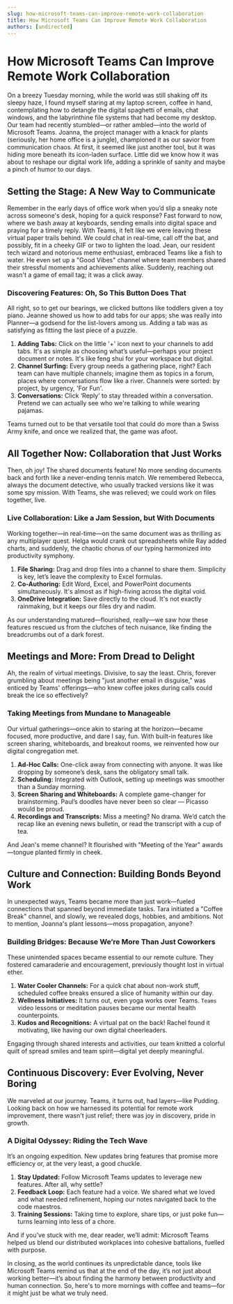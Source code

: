 ```yaml
---
slug: how-microsoft-teams-can-improve-remote-work-collaboration
title: How Microsoft Teams Can Improve Remote Work Collaboration
authors: [undirected]
---
```



# How Microsoft Teams Can Improve Remote Work Collaboration

On a breezy Tuesday morning, while the world was still shaking off its sleepy haze, I found myself staring at my laptop screen, coffee in hand, contemplating how to detangle the digital spaghetti of emails, chat windows, and the labyrinthine file systems that had become my desktop. Our team had recently stumbled—or rather ambled—into the world of Microsoft Teams. Joanna, the project manager with a knack for plants (seriously, her home office is a jungle), championed it as our savior from communication chaos. At first, it seemed like just another tool, but it was hiding more beneath its icon-laden surface. Little did we know how it was about to reshape our digital work life, adding a sprinkle of sanity and maybe a pinch of humor to our days.

## Setting the Stage: A New Way to Communicate

Remember in the early days of office work when you’d slip a sneaky note across someone's desk, hoping for a quick response? Fast forward to now, where we bash away at keyboards, sending emails into digital space and praying for a timely reply. With Teams, it felt like we were leaving these virtual paper trails behind. We could chat in real-time, call off the bat, and possibly, fit in a cheeky GIF or two to lighten the load. Jean, our resident tech wizard and notorious meme enthusiast, embraced Teams like a fish to water. He even set up a "Good Vibes" channel where team members shared their stressful moments and achievements alike. Suddenly, reaching out wasn't a game of email tag; it was a click away.

### Discovering Features: Oh, So This Button Does That

All right, so to get our bearings, we clicked buttons like toddlers given a toy piano. Jeanne showed us how to add tabs for our apps; she was really into Planner—a godsend for the list-lovers among us. Adding a tab was as satisfying as fitting the last piece of a puzzle. 

1. **Adding Tabs:** Click on the little '+' icon next to your channels to add tabs. It's as simple as choosing what’s useful—perhaps your project document or notes. It's like feng shui for your workspace but digital.
2. **Channel Surfing:** Every group needs a gathering place, right? Each team can have multiple channels; imagine them as topics in a forum, places where conversations flow like a river. Channels were sorted: by project, by urgency, 'For Fun'. 
3. **Conversations:** Click ‘Reply’ to stay threaded within a conversation. Pretend we can actually see who we're talking to while wearing pajamas.
   
Teams turned out to be that versatile tool that could do more than a Swiss Army knife, and once we realized that, the game was afoot.

## All Together Now: Collaboration that Just Works

Then, oh joy! The shared documents feature! No more sending documents back and forth like a never-ending tennis match. We remembered Rebecca, always the document detective, who usually tracked versions like it was some spy mission. With Teams, she was relieved; we could work on files together, live.

### Live Collaboration: Like a Jam Session, but With Documents

Working together—in real-time—on the same document was as thrilling as any multiplayer quest. Helga would crank out spreadsheets while Ray added charts, and suddenly, the chaotic chorus of our typing harmonized into productivity symphony.

1. **File Sharing:** Drag and drop files into a channel to share them. Simplicity is key, let’s leave the complexity to Excel formulas.
2. **Co-Authoring:** Edit Word, Excel, and PowerPoint documents simultaneously. It's almost as if high-fiving across the digital void.
3. **OneDrive Integration:** Save directly to the cloud. It's not exactly rainmaking, but it keeps our files dry and nadim.

As our understanding matured—flourished, really—we saw how these features rescued us from the clutches of tech nuisance, like finding the breadcrumbs out of a dark forest.

## Meetings and More: From Dread to Delight

Ah, the realm of virtual meetings. Divisive, to say the least. Chris, forever grumbling about meetings being "just another email in disguise," was enticed by Teams' offerings—who knew coffee jokes during calls could break the ice so effectively?

### Taking Meetings from Mundane to Manageable

Our virtual gatherings—once akin to staring at the horizon—became focused, more productive, and dare I say, fun. With built-in features like screen sharing, whiteboards, and breakout rooms, we reinvented how our digital congregation met.

1. **Ad-Hoc Calls:** One-click away from connecting with anyone. It was like dropping by someone’s desk, sans the obligatory small talk.
2. **Scheduling:** Integrated with Outlook, setting up meetings was smoother than a Sunday morning.
3. **Screen Sharing and Whiteboards:** A complete game-changer for brainstorming. Paul’s doodles have never been so clear — Picasso would be proud.
4. **Recordings and Transcripts:** Miss a meeting? No drama. We’d catch the recap like an evening news bulletin, or read the transcript with a cup of tea.

And Jean's meme channel? It flourished with "Meeting of the Year" awards—tongue planted firmly in cheek.

## Culture and Connection: Building Bonds Beyond Work

In unexpected ways, Teams became more than just work—fueled connections that spanned beyond immediate tasks. Tara initiated a "Coffee Break" channel, and slowly, we revealed dogs, hobbies, and ambitions. Not to mention, Joanna's plant lessons—moss propagation, anyone?

### Building Bridges: Because We’re More Than Just Coworkers

These unintended spaces became essential to our remote culture. They fostered camaraderie and encouragement, previously thought lost in virtual ether.

1. **Water Cooler Channels:** For a quick chat about non-work stuff, scheduled coffee breaks ensured a slice of humanity within our day.
2. **Wellness Initiatives:** It turns out, even yoga works over Teams. `Teams` video lessons or meditation pauses became our mental health counterpoints.
3. **Kudos and Recognitions:** A virtual pat on the back! Rachel found it motivating, like having our own digital cheerleaders.

Engaging through shared interests and activities, our team knitted a colorful quilt of spread smiles and team spirit—digital yet deeply meaningful.

## Continuous Discovery: Ever Evolving, Never Boring

We marveled at our journey. Teams, it turns out, had layers—like Pudding. Looking back on how we harnessed its potential for remote work improvement, there wasn't just relief; there was joy in discovery, pride in growth.

### A Digital Odyssey: Riding the Tech Wave

It’s an ongoing expedition. New updates bring features that promise more efficiency or, at the very least, a good chuckle.

1. **Stay Updated:** Follow Microsoft Teams updates to leverage new features. After all, why settle?
2. **Feedback Loop:** Each feature had a voice. We shared what we loved and what needed refinement, hoping our notes navigated back to the code maestros.
3. **Training Sessions:** Taking time to explore, share tips, or just poke fun—turns learning into less of a chore.

And if you’ve stuck with me, dear reader, we’ll admit: Microsoft Teams helped us blend our distributed workplaces into cohesive battalions, fuelled with purpose.

In closing, as the world continues its unpredictable dance, tools like Microsoft Teams remind us that at the end of the day, it’s not just about working better—it’s about finding the harmony between productivity and human connection. So, here's to more mornings with coffee and teams—for it might just be what we truly need.